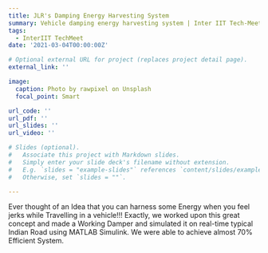 ```yaml
---
title: JLR's Damping Energy Harvesting System
summary: Vehicle damping energy harvesting system | Inter IIT Tech-Meet 9.0
tags:
  - InterIIT TechMeet
date: '2021-03-04T00:00:00Z'

# Optional external URL for project (replaces project detail page).
external_link: ''

image:
  caption: Photo by rawpixel on Unsplash
  focal_point: Smart

url_code: ''
url_pdf: ''
url_slides: ''
url_video: ''

# Slides (optional).
#   Associate this project with Markdown slides.
#   Simply enter your slide deck's filename without extension.
#   E.g. `slides = "example-slides"` references `content/slides/example-slides.md`.
#   Otherwise, set `slides = ""`.

---
```

Ever thought of an Idea that you can harness some Energy when you feel jerks while Travelling in a vehicle!!!
Exactly, we worked upon this great concept and made a Working Damper and simulated it on real-time typical Indian Road using MATLAB Simulink. We were able to achieve almost 70% Efficient System.
